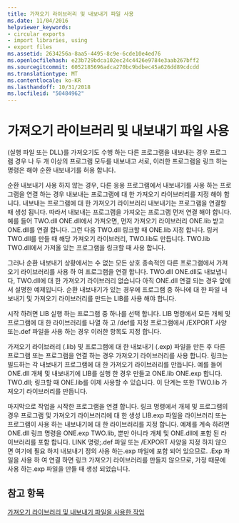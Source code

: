 ```yaml
---
title: 가져오기 라이브러리 및 내보내기 파일 사용
ms.date: 11/04/2016
helpviewer_keywords:
- circular exports
- import libraries, using
- export files
ms.assetid: 2634256a-8aa5-4495-8c9e-6cde10e4ed76
ms.openlocfilehash: e23b729bdca102ec24c4426e9784e3aab267bff2
ms.sourcegitcommit: 6052185696adca270bc9bdbec45a626dd89cdcdd
ms.translationtype: MT
ms.contentlocale: ko-KR
ms.lasthandoff: 10/31/2018
ms.locfileid: "50484962"
---
```

# <a name="using-an-import-library-and-export-file"></a>가져오기 라이브러리 및 내보내기 파일 사용

(실행 파일 또는 DLL)를 가져오기도 수행 하는 다른 프로그램을 내보내는 경우 프로그램 경우 나 두 개 이상의 프로그램 모두를 내보내고 서로, 이러한 프로그램을 링크 하는 명령은 해야 순환 내보내기를 허용 합니다.

순환 내보내기 사용 하지 않는 경우, 다른 응용 프로그램에서 내보내기를 사용 하는 프로그램을 연결 하는 경우 내보내는 프로그램에 대 한 가져오기 라이브러리를 지정 해야 합니다. 내보내는 프로그램에 대 한 가져오기 라이브러리 내보내기는 프로그램을 연결할 때 생성 됩니다. 따라서 내보내는 프로그램을 가져오는 프로그램 먼저 연결 해야 합니다. 예를 들어 TWO.dll ONE.dll에서 가져오면, 먼저 가져오기 라이브러리 ONE.lib 받고 ONE.dll를 연결 합니다. 그런 다음 TWO.dll 링크할 때 ONE.lib 지정 합니다. 링커 TWO.dll를 만들 때 해당 가져오기 라이브러리, TWO.lib도 만듭니다. TWO.lib TWO.dll에서 가져올 있는 프로그램을 링크할 때 사용 합니다.

그러나 순환 내보내기 상황에서는 수 없는 모든 상호 종속적인 다른 프로그램에서 가져오기 라이브러리를 사용 하 여 프로그램을 연결 합니다. TWO.dll ONE.dll도 내보냅니다, TWO.dll에 대 한 가져오기 라이브러리 없습니다 아직 ONE.dll 연결 되는 경우 앞에서 설명한 예제입니다. 순환 내보내기가 있는 경우에 프로그램 중 하나에 대 한 파일 내보내기 및 가져오기 라이브러리를 만드는 LIB를 사용 해야 합니다.

시작 하려면 LIB 실행 하는 프로그램 중 하나를 선택 합니다. LIB 명령에서 모든 개체 및 프로그램에 대 한 라이브러리를 나열 하 고 /def를 지정 프로그램에서 /EXPORT 사양 또는.def 파일을 사용 하는 경우 이러한 항목도 지정 합니다.

가져오기 라이브러리 (.lib) 및 프로그램에 대 한 내보내기 (.exp) 파일을 만든 후 다른 프로그램 또는 프로그램을 연결 하는 경우 가져오기 라이브러리를 사용 합니다. 링크는 빌드하는 각 내보내기 프로그램에 대 한 가져오기 라이브러리를 만듭니다. 예를 들어 ONE.dll 개체 및 내보내기에 LIB를 실행 한 경우 만들고 ONE.lib ONE.exp 합니다. TWO.dll; 링크할 때 ONE.lib를 이제 사용할 수 있습니다. 이 단계는 또한 TWO.lib 가져오기 라이브러리를 만듭니다.

마지막으로 작업을 시작한 프로그램을 연결 합니다. 링크 명령에서 개체 및 프로그램의 경우 프로그램 및 가져오기 라이브러리에 대 한 생성 LIB.exp 파일을 라이브러리 또는 프로그램이 사용 하는 내보내기에 대 한 라이브러리를 지정 합니다. 예제를 계속 하려면 ONE.dll 링크 명령을 ONE.exp TWO.lib, 뿐만 아니라 개체 및 ONE.dll에 포함 된 라이브러리를 포함 합니다. LINK 명령;.def 파일 또는 /EXPORT 사양을 지정 하지 않으면 여기에 필요 하지 내보내기 정의 사용 하는.exp 파일에 포함 되어 있으므로. .Exp 파일을 사용 하 여 연결 하면 링크 가져오기 라이브러리를 만들지 않으므로, 가정 때문에 사용 하는.exp 파일을 만들 때 생성 되었습니다.

## <a name="see-also"></a>참고 항목

[가져오기 라이브러리 및 내보내기 파일을 사용한 작업](../../build/reference/working-with-import-libraries-and-export-files.md)